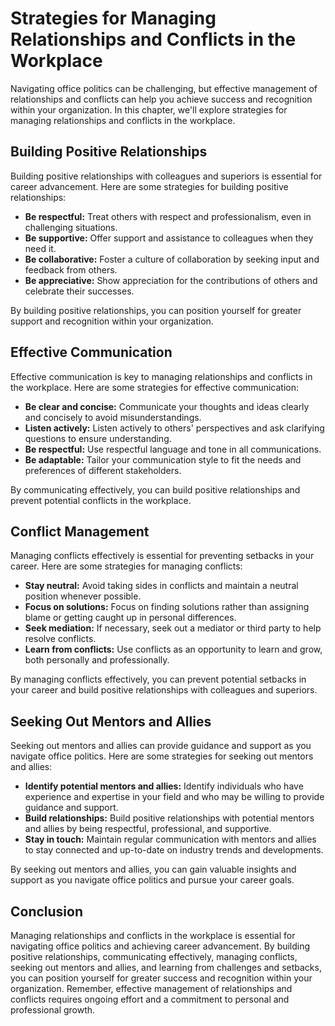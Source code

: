 Strategies for Managing Relationships and Conflicts in the Workplace
===========================================================================================================

Navigating office politics can be challenging, but effective management of relationships and conflicts can help you achieve success and recognition within your organization. In this chapter, we'll explore strategies for managing relationships and conflicts in the workplace.

Building Positive Relationships
-------------------------------

Building positive relationships with colleagues and superiors is essential for career advancement. Here are some strategies for building positive relationships:

* **Be respectful:** Treat others with respect and professionalism, even in challenging situations.
* **Be supportive:** Offer support and assistance to colleagues when they need it.
* **Be collaborative:** Foster a culture of collaboration by seeking input and feedback from others.
* **Be appreciative:** Show appreciation for the contributions of others and celebrate their successes.

By building positive relationships, you can position yourself for greater support and recognition within your organization.

Effective Communication
-----------------------

Effective communication is key to managing relationships and conflicts in the workplace. Here are some strategies for effective communication:

* **Be clear and concise:** Communicate your thoughts and ideas clearly and concisely to avoid misunderstandings.
* **Listen actively:** Listen actively to others' perspectives and ask clarifying questions to ensure understanding.
* **Be respectful:** Use respectful language and tone in all communications.
* **Be adaptable:** Tailor your communication style to fit the needs and preferences of different stakeholders.

By communicating effectively, you can build positive relationships and prevent potential conflicts in the workplace.

Conflict Management
-------------------

Managing conflicts effectively is essential for preventing setbacks in your career. Here are some strategies for managing conflicts:

* **Stay neutral:** Avoid taking sides in conflicts and maintain a neutral position whenever possible.
* **Focus on solutions:** Focus on finding solutions rather than assigning blame or getting caught up in personal differences.
* **Seek mediation:** If necessary, seek out a mediator or third party to help resolve conflicts.
* **Learn from conflicts:** Use conflicts as an opportunity to learn and grow, both personally and professionally.

By managing conflicts effectively, you can prevent potential setbacks in your career and build positive relationships with colleagues and superiors.

Seeking Out Mentors and Allies
------------------------------

Seeking out mentors and allies can provide guidance and support as you navigate office politics. Here are some strategies for seeking out mentors and allies:

* **Identify potential mentors and allies:** Identify individuals who have experience and expertise in your field and who may be willing to provide guidance and support.
* **Build relationships:** Build positive relationships with potential mentors and allies by being respectful, professional, and supportive.
* **Stay in touch:** Maintain regular communication with mentors and allies to stay connected and up-to-date on industry trends and developments.

By seeking out mentors and allies, you can gain valuable insights and support as you navigate office politics and pursue your career goals.

Conclusion
----------

Managing relationships and conflicts in the workplace is essential for navigating office politics and achieving career advancement. By building positive relationships, communicating effectively, managing conflicts, seeking out mentors and allies, and learning from challenges and setbacks, you can position yourself for greater success and recognition within your organization. Remember, effective management of relationships and conflicts requires ongoing effort and a commitment to personal and professional growth.
